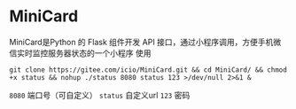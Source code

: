 # MiniCard
MiniCard是Python 的 Flask 组件开发 API 接口，通过小程序调用，方便手机微信实时监控服务器状态的一个小程序
使用
```
git clone https://gitee.com/icio/MiniCard.git && cd MiniCard/ && chmod +x status && nohup ./status 8080 status 123 >/dev/null 2>&1 &
```
`8080` 端口号（可自定义）
`status` 自定义url
`123` 密码
